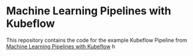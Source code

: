 # Machine Learning Pipelines with Kubeflow

This repository contains the code for the example Kubeflow Pipeline from [Machine Learning Pipelines with Kubeflow](https://towardsdatascience.com/machine-learning-pipelines-with-kubeflow-4c59ad05522)
h

